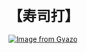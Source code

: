 # 【寿司打】 #

[![Image from Gyazo](https://i.gyazo.com/2a443247de5edd14d059004abf47bee1.jpg)](https://gyazo.com/2a443247de5edd14d059004abf47bee1)
